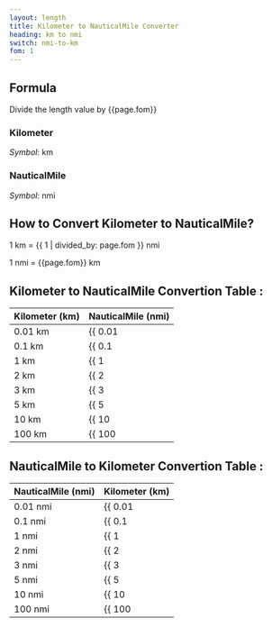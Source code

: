 ```yaml
---
layout: length
title: Kilometer to NauticalMile Converter
heading: km to nmi
switch: nmi-to-km
fom: 1
---
```


## Formula
Divide the length value by {{page.fom}}

### Kilometer
*Symbol*: km

### NauticalMile
*Symbol*: nmi

## How to Convert Kilometer to NauticalMile?
1 km = {{ 1 | divided_by: page.fom }} nmi

1 nmi = {{page.fom}} km

## Kilometer to NauticalMile Convertion Table :

| Kilometer (km) | NauticalMile (nmi) |
| ---- | ---- |
| 0.01 km | {{ 0.01 | divided_by: page.fom | round: 5 }} nmi |
| 0.1 km | {{ 0.1 | divided_by: page.fom | round: 5 }} nmi |
| 1 km | {{ 1 | divided_by: page.fom | round: 5 }} nmi |
| 2 km | {{ 2 | divided_by: page.fom | round: 5 }} nmi |
| 3 km | {{ 3 | divided_by: page.fom | round: 5 }} nmi |
| 5 km | {{ 5 | divided_by: page.fom | round: 5 }} nmi |
| 10 km | {{ 10 | divided_by: page.fom | round: 5 }} nmi |
| 100 km | {{ 100 | divided_by: page.fom | round: 5 }} nmi |

## NauticalMile to Kilometer Convertion Table :

| NauticalMile (nmi) | Kilometer (km) |
| ---- | ---- |
| 0.01 nmi | {{ 0.01 | times: page.fom | round: 5 }} km |
| 0.1 nmi | {{ 0.1 | times: page.fom | round: 5 }} km |
| 1 nmi | {{ 1 | times: page.fom | round: 5 }} km |
| 2 nmi | {{ 2 | times: page.fom | round: 5 }} km |
| 3 nmi | {{ 3 | times: page.fom | round: 5 }} km |
| 5 nmi | {{ 5 | times: page.fom | round: 5 }} km |
| 10 nmi | {{ 10 | times: page.fom | round: 5 }} km |
| 100 nmi | {{ 100 | times: page.fom | round: 5 }} km |

<script>
selectInput[8].selected = true
selectOutput[10].selected = true
</script>
